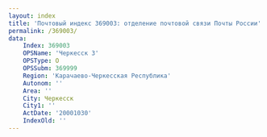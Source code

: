 ```yaml
---
layout: index
title: 'Почтовый индекс 369003: отделение почтовой связи Почты России'
permalink: /369003/
data:
    Index: 369003
    OPSName: 'Черкесск 3'
    OPSType: О
    OPSSubm: 369999
    Region: 'Карачаево-Черкесская Республика'
    Autonom: ''
    Area: ''
    City: Черкесск
    City1: ''
    ActDate: '20001030'
    IndexOld: ''
---
```

